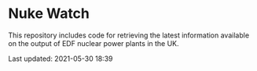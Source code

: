 # Nuke Watch

This repository includes code for retrieving the latest information available on the output of EDF nuclear power plants in the UK.

Last updated: 2021-05-30 18:39